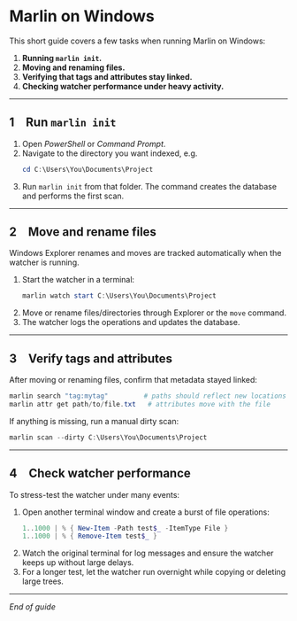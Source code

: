 # Marlin on Windows

This short guide covers a few tasks when running Marlin on Windows:

1. **Running `marlin init`.**
2. **Moving and renaming files.**
3. **Verifying that tags and attributes stay linked.**
4. **Checking watcher performance under heavy activity.**

---

## 1 Run `marlin init`

1. Open *PowerShell* or *Command Prompt*.
2. Navigate to the directory you want indexed, e.g.
   ```powershell
   cd C:\Users\You\Documents\Project
   ```
3. Run `marlin init` from that folder. The command creates the database and performs the first scan.

---

## 2 Move and rename files

Windows Explorer renames and moves are tracked automatically when the watcher is running.

1. Start the watcher in a terminal:
   ```powershell
   marlin watch start C:\Users\You\Documents\Project
   ```
2. Move or rename files/directories through Explorer or the `move` command.
3. The watcher logs the operations and updates the database.

---

## 3 Verify tags and attributes

After moving or renaming files, confirm that metadata stayed linked:

```powershell
marlin search "tag:mytag"         # paths should reflect new locations
marlin attr get path/to/file.txt   # attributes move with the file
```

If anything is missing, run a manual dirty scan:
```powershell
marlin scan --dirty C:\Users\You\Documents\Project
```

---

## 4 Check watcher performance

To stress-test the watcher under many events:

1. Open another terminal window and create a burst of file operations:
   ```powershell
   1..1000 | % { New-Item -Path test$_ -ItemType File }
   1..1000 | % { Remove-Item test$_ }
   ```
2. Watch the original terminal for log messages and ensure the watcher keeps up without large delays.
3. For a longer test, let the watcher run overnight while copying or deleting large trees.

---

*End of guide*

